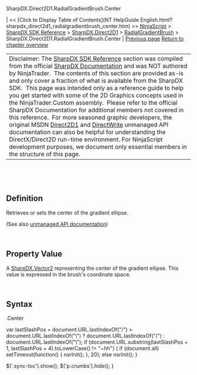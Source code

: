 ﻿










 


SharpDX.Direct2D1.RadialGradientBrush.Center







| &lt;&lt; [Click to Display Table of Contents](NT HelpGuide English.html?sharpdx_direct2d1_radialgradientbrush_center.htm) &gt;&gt;
 [NinjaScript](ninjascript.htm) &gt; [SharpDX SDK Reference](sharpdx_sdk_reference.htm) &gt; [SharpDX.Direct2D1](sharpdx_direct2d1.htm) &gt; [RadialGradientBrush](sharpdx_direct2d1_radialgradientbrush.htm) &gt;
SharpDX.Direct2D1.RadialGradientBrush.Center | [Previous page](sharpdx_direct2d1_radialgradientbrush.htm)
[Return to chapter overview](sharpdx_direct2d1_radialgradientbrush.htm)












|  |
| --- |
| Disclaimer: The [SharpDX SDK Reference](sharpdx_sdk_reference.htm) section was compiled from the official [SharpDX Documentation](http://sharpdx.org/) and was NOT authored by NinjaTrader.  The contents of this section are provided as-is and only cover a fraction of what is available from the SharpDX SDK.  This page was intended only as a reference guide to help you get started with some of the 2D Graphics concepts used in the NinjaTrader.Custom assembly.  Please refer to the official SharpDX Documentation for additional members not covered in this reference.  For more seasoned graphic developers, the original MSDN [Direct2D1](https://msdn.microsoft.com/en-us/library/windows/desktop/dd370990.aspx) and [DirectWrite](https://msdn.microsoft.com/en-us/library/windows/desktop/dd368038.aspx) unmanaged API documentation can also be helpful for understanding the DirectX/Direct2D run-time environment. For NinjaScript development purposes, we document only essential members in the structure of this page. |



 


 


Definition
----------


Retrieves or sets the center of the gradient ellipse. 


(See also [unmanaged API documentation](https://msdn.microsoft.com/en-us/library/dd371532.aspx))


 


Property Value
--------------


A [SharpDX.Vector2](sharpdx_vector2.htm) representing the center of the gradient ellipse. This value is expressed in the brush's coordinate space.


 


Syntax
------


<radialgradientbrush>.Center





 
 var lastSlashPos = document.URL.lastIndexOf("/") &gt; document.URL.lastIndexOf("\\") ? document.URL.lastIndexOf("/") : document.URL.lastIndexOf("\\");
 if (document.URL.substring(lastSlashPos + 1, lastSlashPos + 4).toLowerCase() != "~hh") {
 if (document.all) setTimeout(function() {
 nsrInit();
 }, 20);
 else nsrInit();
 }
 
 
 $('.sync-toc').show();
 $('p.crumbs').hide();
 }
 
 
 



</radialgradientbrush>